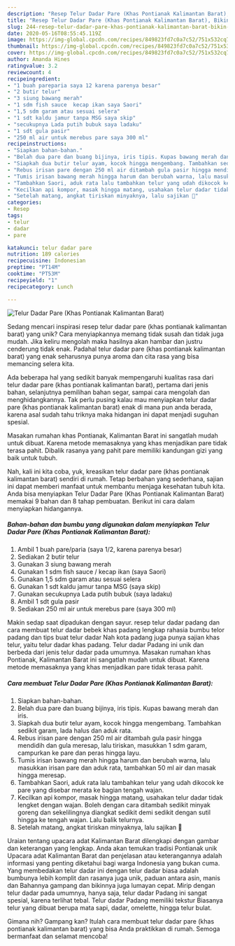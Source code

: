 ```yaml
---
description: "Resep Telur Dadar Pare (Khas Pontianak Kalimantan Barat), Bikin Ngiler"
title: "Resep Telur Dadar Pare (Khas Pontianak Kalimantan Barat), Bikin Ngiler"
slug: 244-resep-telur-dadar-pare-khas-pontianak-kalimantan-barat-bikin-ngiler
date: 2020-05-16T08:55:45.119Z
image: https://img-global.cpcdn.com/recipes/849823fd7c0a7c52/751x532cq70/telur-dadar-pare-khas-pontianak-kalimantan-barat-foto-resep-utama.jpg
thumbnail: https://img-global.cpcdn.com/recipes/849823fd7c0a7c52/751x532cq70/telur-dadar-pare-khas-pontianak-kalimantan-barat-foto-resep-utama.jpg
cover: https://img-global.cpcdn.com/recipes/849823fd7c0a7c52/751x532cq70/telur-dadar-pare-khas-pontianak-kalimantan-barat-foto-resep-utama.jpg
author: Amanda Hines
ratingvalue: 3.2
reviewcount: 4
recipeingredient:
- "1 buah pareparia saya 12 karena parenya besar"
- "2 butir telur"
- "3 siung bawang merah"
- "1 sdm fish sauce  kecap ikan saya Saori"
- "1,5 sdm garam atau sesuai selera"
- "1 sdt kaldu jamur tanpa MSG saya skip"
- "secukupnya Lada putih bubuk saya ladaku"
- "1 sdt gula pasir"
- "250 ml air untuk merebus pare saya 300 ml"
recipeinstructions:
- "Siapkan bahan-bahan."
- "Belah dua pare dan buang bijinya, iris tipis. Kupas bawang merah dan iris."
- "Siapkah dua butir telur ayam, kocok hingga mengembang. Tambahkan sedikit garam, lada halus dan aduk rata."
- "Rebus irisan pare dengan 250 ml air ditambah gula pasir hingga mendidih dan gula meresap, lalu tiriskan, masukkan 1 sdm garam, campurkan ke pare dan peras hingga layu."
- "Tumis irisan bawang merah hingga harum dan berubah warna, lalu masukkan irisan pare dan aduk rata, tambahkan 50 ml air dan masak hingga meresap."
- "Tambahkan Saori, aduk rata lalu tambahkan telur yang udah dikocok ke pare yang disebar merata ke bagian tengah wajan."
- "Kecilkan api kompor, masak hingga matang, usahakan telur dadar tidak lengket dengan wajan. Boleh dengan cara ditambah sedikit minyak goreng dan sekelilingnya diangkat sedikit demi sedikit dengan sutil hingga ke tengah wajan. Lalu balik telurnya."
- "Setelah matang, angkat tiriskan minyaknya, lalu sajikan 🌻"
categories:
- Resep
tags:
- telur
- dadar
- pare

katakunci: telur dadar pare 
nutrition: 189 calories
recipecuisine: Indonesian
preptime: "PT14M"
cooktime: "PT53M"
recipeyield: "1"
recipecategory: Lunch

---
```



![Telur Dadar Pare (Khas Pontianak Kalimantan Barat)](https://img-global.cpcdn.com/recipes/849823fd7c0a7c52/751x532cq70/telur-dadar-pare-khas-pontianak-kalimantan-barat-foto-resep-utama.jpg)

Sedang mencari inspirasi resep telur dadar pare (khas pontianak kalimantan barat) yang unik? Cara menyiapkannya memang tidak susah dan tidak juga mudah. Jika keliru mengolah maka hasilnya akan hambar dan justru cenderung tidak enak. Padahal telur dadar pare (khas pontianak kalimantan barat) yang enak seharusnya punya aroma dan cita rasa yang bisa memancing selera kita.

Ada beberapa hal yang sedikit banyak mempengaruhi kualitas rasa dari telur dadar pare (khas pontianak kalimantan barat), pertama dari jenis bahan, selanjutnya pemilihan bahan segar, sampai cara mengolah dan menghidangkannya. Tak perlu pusing kalau mau menyiapkan telur dadar pare (khas pontianak kalimantan barat) enak di mana pun anda berada, karena asal sudah tahu triknya maka hidangan ini dapat menjadi suguhan spesial.

Masakan rumahan khas Pontianak, Kalimantan Barat ini sangatlah mudah untuk dibuat. Karena metode memasaknya yang khas menjadikan pare tidak terasa pahit. Dibalik rasanya yang pahit pare memiliki kandungan gizi yang baik untuk tubuh.


Nah, kali ini kita coba, yuk, kreasikan telur dadar pare (khas pontianak kalimantan barat) sendiri di rumah. Tetap berbahan yang sederhana, sajian ini dapat memberi manfaat untuk membantu menjaga kesehatan tubuh kita. Anda bisa menyiapkan Telur Dadar Pare (Khas Pontianak Kalimantan Barat) memakai 9 bahan dan 8 tahap pembuatan. Berikut ini cara dalam menyiapkan hidangannya.

<!--inarticleads1-->

##### Bahan-bahan dan bumbu yang digunakan dalam menyiapkan Telur Dadar Pare (Khas Pontianak Kalimantan Barat):

1. Ambil 1 buah pare/paria (saya 1/2, karena parenya besar)
1. Sediakan 2 butir telur
1. Gunakan 3 siung bawang merah
1. Gunakan 1 sdm fish sauce / kecap ikan (saya Saori)
1. Gunakan 1,5 sdm garam atau sesuai selera
1. Gunakan 1 sdt kaldu jamur tanpa MSG (saya skip)
1. Gunakan secukupnya Lada putih bubuk (saya ladaku)
1. Ambil 1 sdt gula pasir
1. Sediakan 250 ml air untuk merebus pare (saya 300 ml)


Makin sedap saat dipadukan dengan sayur. resep telur dadar padang dan cara membuat telur dadar bebek khas padang lengkap rahasia bumbu telor padang dan tips buat telur dadar Nah kota padang juga punya sajian khas telur, yaitu telur dadar khas padang. Telur dadar Padang ini unik dan berbeda dari jenis telur dadar pada umumnya. Masakan rumahan khas Pontianak, Kalimantan Barat ini sangatlah mudah untuk dibuat. Karena metode memasaknya yang khas menjadikan pare tidak terasa pahit. 

<!--inarticleads2-->

##### Cara membuat Telur Dadar Pare (Khas Pontianak Kalimantan Barat):

1. Siapkan bahan-bahan.
1. Belah dua pare dan buang bijinya, iris tipis. Kupas bawang merah dan iris.
1. Siapkah dua butir telur ayam, kocok hingga mengembang. Tambahkan sedikit garam, lada halus dan aduk rata.
1. Rebus irisan pare dengan 250 ml air ditambah gula pasir hingga mendidih dan gula meresap, lalu tiriskan, masukkan 1 sdm garam, campurkan ke pare dan peras hingga layu.
1. Tumis irisan bawang merah hingga harum dan berubah warna, lalu masukkan irisan pare dan aduk rata, tambahkan 50 ml air dan masak hingga meresap.
1. Tambahkan Saori, aduk rata lalu tambahkan telur yang udah dikocok ke pare yang disebar merata ke bagian tengah wajan.
1. Kecilkan api kompor, masak hingga matang, usahakan telur dadar tidak lengket dengan wajan. Boleh dengan cara ditambah sedikit minyak goreng dan sekelilingnya diangkat sedikit demi sedikit dengan sutil hingga ke tengah wajan. Lalu balik telurnya.
1. Setelah matang, angkat tiriskan minyaknya, lalu sajikan 🌻


Uraian tentang upacara adat Kalimantan Barat dilengkapi dengan gambar dan keterangan yang lengkap. Anda akan temukan tradisi Pontianak unik Upacara adat Kalimantan Barat dan penjelasan atau keterangannya adalah informasi yang penting diketahui bagi warga Indonesia yang bukan cuma. Yang membedakan telur dadar ini dengan telur dadar biasa adalah bumbunya lebih komplit dan rasanya juga unik, paduan antara asin, manis dan Bahannya gampang dan bikinnya juga lumayan cepat. Mirip dengan telur dadar pada umumnya, hanya saja, telur dadar Padang ini sangat spesial, karena terlihat tebal. Telur dadar Padang memiliki tekstur Biasanya telur yang dibuat berupa mata sapi, dadar, omelette, hingga telur bulat. 

Gimana nih? Gampang kan? Itulah cara membuat telur dadar pare (khas pontianak kalimantan barat) yang bisa Anda praktikkan di rumah. Semoga bermanfaat dan selamat mencoba!
